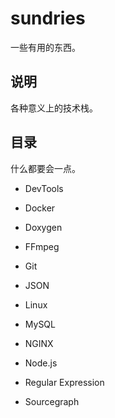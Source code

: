 # sundries

一些有用的东西。

## 说明

各种意义上的技术栈。

## 目录

什么都要会一点。

+ DevTools

+ Docker

+ Doxygen

+ FFmpeg

+ Git

+ JSON

+ Linux

+ MySQL

+ NGINX

+ Node.js

+ Regular Expression

+ Sourcegraph

